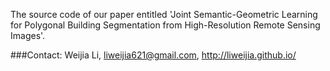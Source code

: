 The source code of our paper entitled 'Joint Semantic-Geometric Learning for Polygonal Building Segmentation from High-Resolution Remote Sensing Images'.



###Contact: 
Weijia Li, 
liweijia621@gmail.com, 
http://liweijia.github.io/

